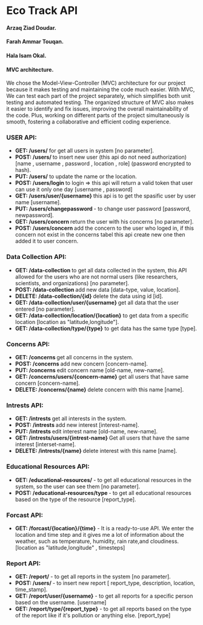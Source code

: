 # Eco Track API
#### Arzaq Ziad Doudar.
#### Farah Ammar Touqan.
#### Hala Isam Okal.

#### <strong>MVC architecture.</strong>
We chose the Model-View-Controller (MVC) architecture for our project because it makes testing and maintaining the code much easier. 
With MVC, We can test each part of the project separately, which simplifies both unit testing and automated testing. 
The organized structure of MVC also makes it easier to identify and fix issues, improving the overall maintainability of the code. 
Plus, working on different parts of the project simultaneously is smooth, fostering a collaborative and efficient coding experience.

### USER API:
* <strong>GET: /users/</strong> for get all users in system [no parameter].
* <strong>POST: /users/ </strong> to insert new user (this api do not need authorization) [name , username , password , location , role] (password encrypted to hash).
* <strong>PUT: /users/</strong> to update the name or the location.
* <strong> POST: /users/login </strong> to login => this api will return a valid token that user can use it only one day [username , password]
* <strong>GET: /users/user/{username} </strong> this api is to get the spasific user by user name [username].
* <strong>PUT: /users/changepassword </strong> - to change user password [password, newpassword].
* <strong>GET: /users/concern </strong> return the user with his concerns [no parameter].
* <strong>POST: /users/concern </strong> add the concern to the user who loged in, if this concern not exist in the concerns tabel this api create new one then added it to user concern.

### Data Collection API:
* <strong>GET: /data-collection </strong> to get all data collected in the  system, this API allowed for the users who are not normal users (like researchers, scientists, and organizations) [no parameter].
* <strong>POST: /data-collection </strong> add new data [data-type, value, location].
* <strong>DELETE: /data-collection/{id} </strong> delete the data using id [id].
* <strong>GET: /data-collection/user/{username} </strong> get all data that the user entered [no parameter].
* <strong>GET: /data-collection/location/{location}</strong> to get data from a specific location [location as "latitude,longitude"].
* <strong>GET: /data-collection/type/{type}</strong> to get data has the same type [type].

### Concerns API:
* <strong>GET: /concerns </strong> get all concerns in the system.
* <strong>POST: /concerns </strong> add new concern [concern-name].
* <strong>PUT: /concerns </strong> edit concern name [old-name, new-name].
* <strong>GET: /concerns/users/{concern-name} </strong> get all users that have same concern [concern-name].
* <strong>DELETE: /concerns/{name} </strong> delete concern with this name [name].

### Intrests API:
* <strong>GET: /intrests </strong> get all interests in the system.
* <strong>POST: /intrests </strong> add new interest [interest-name].
* <strong>PUT: /intrests </strong> edit interest name [old-name, new-name].
* <strong>GET: /intrests/users/{intrest-name} </strong> Get all users that have the same interest [interset-name].
* <strong>DELETE: /intrests/{name} </strong> delete interest with this name [name].

### Educational Resources API:
* <strong>GET: /educational-resources/</strong> - to get all educational resources in the system, so the user can see them [no parameter].
* <strong>POST: /educational-resources/type </strong> - to get all educational resources based on the type of the resource [report_type].


### Forcast API:
* <strong>GET: /forcast/{location}/{time}</strong> - It is a ready-to-use API. We enter the location and time step and it gives me a lot of information about the weather, such as temperature, humidity, rain rate,and cloudiness. [location as "latitude,longitude" , timesteps]


### Report API:
* <strong>GET: /report/</strong> - to get all reports in the system [no parameter].
* <strong>POST: /users/ </strong> - to insert new report [ report_type, description, location, time_stamp].
* <strong>GET: /report/user/{username}</strong> - to get all reports for a specific person based on the username. [username]
* <strong>GET: /report/type/{report_type}</strong> - to get all reports based on the type of the report like if it's pollution or anything else. [report_type]
